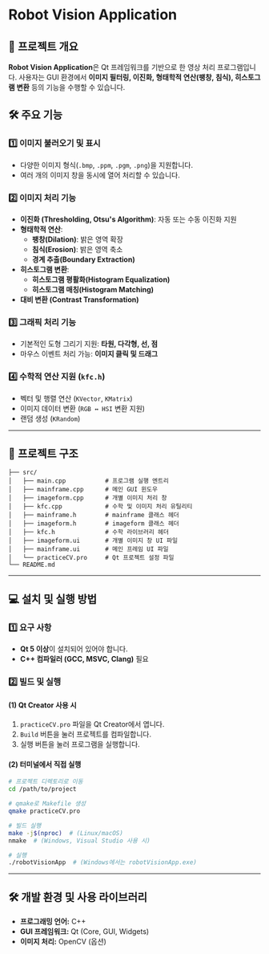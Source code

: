 # Robot Vision Application

## 📌 프로젝트 개요
**Robot Vision Application**은 Qt 프레임워크를 기반으로 한 영상 처리 프로그램입니다.
사용자는 GUI 환경에서 **이미지 필터링, 이진화, 형태학적 연산(팽창, 침식), 히스토그램 변환** 등의 기능을 수행할 수 있습니다.

## 🛠 주요 기능
### 1️⃣ 이미지 불러오기 및 표시
- 다양한 이미지 형식(`.bmp`, `.ppm`, `.pgm`, `.png`)을 지원합니다.
- 여러 개의 이미지 창을 동시에 열어 처리할 수 있습니다.

### 2️⃣ 이미지 처리 기능
- **이진화 (Thresholding, Otsu's Algorithm)**: 자동 또는 수동 이진화 지원
- **형태학적 연산**:
  - **팽창(Dilation)**: 밝은 영역 확장
  - **침식(Erosion)**: 밝은 영역 축소
  - **경계 추출(Boundary Extraction)**
- **히스토그램 변환**:
  - **히스토그램 평활화(Histogram Equalization)**
  - **히스토그램 매칭(Histogram Matching)**
- **대비 변환 (Contrast Transformation)**

### 3️⃣ 그래픽 처리 기능
- 기본적인 도형 그리기 지원: **타원, 다각형, 선, 점**
- 마우스 이벤트 처리 가능: **이미지 클릭 및 드래그**

### 4️⃣ 수학적 연산 지원 (`kfc.h`)
- 벡터 및 행렬 연산 (`KVector`, `KMatrix`)
- 이미지 데이터 변환 (`RGB ↔ HSI` 변환 지원)
- 랜덤 생성 (`KRandom`)

---

## 📂 프로젝트 구조
```
├── src/
│   ├── main.cpp           # 프로그램 실행 엔트리
│   ├── mainframe.cpp      # 메인 GUI 윈도우
│   ├── imageform.cpp      # 개별 이미지 처리 창
│   ├── kfc.cpp            # 수학 및 이미지 처리 유틸리티
│   ├── mainframe.h        # mainframe 클래스 헤더
│   ├── imageform.h        # imageform 클래스 헤더
│   ├── kfc.h              # 수학 라이브러리 헤더
│   ├── imageform.ui       # 개별 이미지 창 UI 파일
│   ├── mainframe.ui       # 메인 프레임 UI 파일
│   └── practiceCV.pro     # Qt 프로젝트 설정 파일
└── README.md
```

---

## 💻 설치 및 실행 방법
### **1️⃣ 요구 사항**
- **Qt 5 이상**이 설치되어 있어야 합니다.
- **C++ 컴파일러 (GCC, MSVC, Clang)** 필요

### **2️⃣ 빌드 및 실행**
#### **(1) Qt Creator 사용 시**
1. `practiceCV.pro` 파일을 Qt Creator에서 엽니다.
2. `Build` 버튼을 눌러 프로젝트를 컴파일합니다.
3. 실행 버튼을 눌러 프로그램을 실행합니다.

#### **(2) 터미널에서 직접 실행**
```bash
# 프로젝트 디렉토리로 이동
cd /path/to/project

# qmake로 Makefile 생성
qmake practiceCV.pro

# 빌드 실행
make -j$(nproc)  # (Linux/macOS)
nmake  # (Windows, Visual Studio 사용 시)

# 실행
./robotVisionApp  # (Windows에서는 robotVisionApp.exe)
```

---

## 🛠 개발 환경 및 사용 라이브러리
- **프로그래밍 언어:** C++
- **GUI 프레임워크:** Qt (Core, GUI, Widgets)
- **이미지 처리:** OpenCV (옵션)



